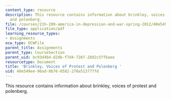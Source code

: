 ```yaml
---
content_type: resource
description: This resource contains information about brinkley, voices of protest
  and polenberg.
file: /courses/21h-209-america-in-depression-and-war-spring-2012/40e549ee96ad8b760582278a513777fd_MIT21H_209S12_brinkley.pdf
file_type: application/pdf
learning_resource_types:
- Assignments
ocw_type: OCWFile
parent_title: Assignments
parent_type: CourseSection
parent_uid: bc93d4b4-d2db-f7d4-726f-2b92c5ff6aee
resourcetype: Document
title: 'Brinkley, Voices of Protest and Polenberg '
uid: 40e549ee-96ad-8b76-0582-278a513777fd
---
```

This resource contains information about brinkley, voices of protest and polenberg.

